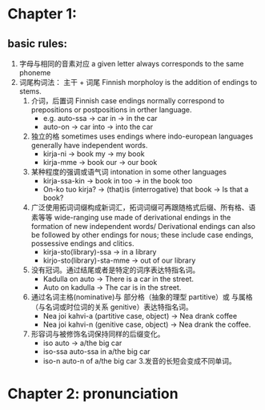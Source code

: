 # Chapter 1:
## basic rules:
1. 字母与相同的音素对应 a given letter always corresponds to the same phoneme
2. 词尾构词法： 主干 + 词尾 Finnish morpholoy is the addition of endings to stems.
	1. 介词，后置词 Finnish case endings normally correspond to prepositions or postpositions in orther language.
		- e.g. auto-ssa -> car in -> in the car
		- auto-on -> car into -> into the car
	2. 独立的格 sometimes uses endings where indo-european languages generally have independent words.
		- kirja-ni -> book my -> my book
		- kirja-mme -> book our -> our book
	3. 某种程度的强调或语气词 intonation in some other languages
		- kirja-ssa-kin -> book in too -> in the book too
		- On-ko tuo kirja? -> (that)is (interrogative) that book -> Is that a book?
	4. 广泛使用拓词词缀构成新词汇，拓词词缀可再跟随格式后缀、所有格、语素等等 wide-ranging use made of derivational endings in the formation of new independent words/ Derivational endings can also be followed by other endings for nous; these include case endings, possessive endings and clitics.
		- kirja-sto(library)-ssa -> in a library
		- kirjo-sto(library)-sta-mme -> out of our library
	5. 没有冠词。通过结尾或者是特定的词序表达特指名词。
		- Kadulla on auto -> There is a car in the street.
		- Auto on kadulla -> The car is in the street.
	6. 通过名词主格(nominative)与 部分格（抽象的理型 partitive）或 与属格（与名词或时位词的关系 genitive）表达特指名词。
		- Nea joi kahvi-a (partitive case, object) -> Nea drank coffee
		- Nea joi kahvi-n (genitive case, object) -> Nea drank the coffee.
	7. 形容词与被修饰名词保持同样的后缀变化。
		- iso auto -> a/the big car
		- iso-ssa auto-ssa in a/the big car
		- iso-n auto-n of a/the big car
3.发音的长短会变成不同单词。

# Chapter 2: pronunciation
